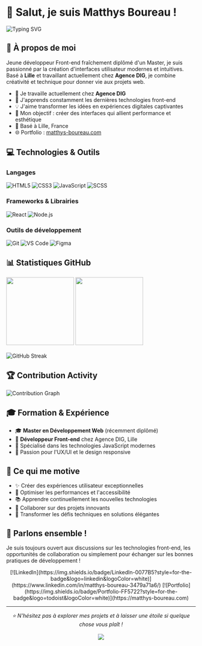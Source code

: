 # 👋 Salut, je suis Matthys Boureau !

<div align="left">
  <img src="https://readme-typing-svg.herokuapp.com/?lines=Développeur+Front-end+passionné;Diplômé+Master+en+développement;Créateur+d'expériences+web+modernes;Toujours+en+quête+d'apprentissage&font=Roboto&size=24&duration=3000&pause=1000&color=61DAFB&center=true&width=600&height=50" alt="Typing SVG">
</div>

## 🚀 À propos de moi

Jeune développeur Front-end fraîchement diplômé d'un Master, je suis passionné par la création d'interfaces utilisateur modernes et intuitives. Basé à **Lille** et travaillant actuellement chez **Agence DIG**, je combine créativité et technique pour donner vie aux projets web.

- 🔭 Je travaille actuellement chez **Agence DIG**
- 🌱 J'apprends constamment les dernières technologies front-end
- 💡 J'aime transformer les idées en expériences digitales captivantes
- 🎯 Mon objectif : créer des interfaces qui allient performance et esthétique
- 📍 Basé à Lille, France
- 🌐 Portfolio : [matthys-boureau.com](https://matthys-boureau.com)

## 💻 Technologies & Outils

<div align="left">

### Langages
![HTML5](https://img.shields.io/badge/HTML5-E34F26?style=for-the-badge&logo=html5&logoColor=white)
![CSS3](https://img.shields.io/badge/CSS3-1572B6?style=for-the-badge&logo=css3&logoColor=white)
![JavaScript](https://img.shields.io/badge/JavaScript-F7DF1E?style=for-the-badge&logo=javascript&logoColor=black)
![SCSS](https://img.shields.io/badge/SCSS-CC6699?style=for-the-badge&logo=sass&logoColor=white)

### Frameworks & Librairies
![React](https://img.shields.io/badge/React-20232A?style=for-the-badge&logo=react&logoColor=61DAFB)
![Node.js](https://img.shields.io/badge/Node.js-43853D?style=for-the-badge&logo=node.js&logoColor=white)

### Outils de développement
![Git](https://img.shields.io/badge/Git-F05032?style=for-the-badge&logo=git&logoColor=white)
![VS Code](https://img.shields.io/badge/VS_Code-007ACC?style=for-the-badge&logo=visual-studio-code&logoColor=white)
![Figma](https://img.shields.io/badge/Figma-F24E1E?style=for-the-badge&logo=figma&logoColor=white)

</div>

## 📊 Statistiques GitHub

<div align="left">
  <img height="180em" src="https://github-readme-stats.vercel.app/api?username=Matthys-Boureau&show_icons=true&theme=tokyonight&include_all_commits=true&count_private=true"/>
  <img height="180em" src="https://github-readme-stats.vercel.app/api/top-langs/?username=Matthys-Boureau&layout=compact&theme=tokyonight"/>
</div>
<br/>
<div align="left">
  <img src="https://github-readme-streak-stats.herokuapp.com/?user=Matthys-Boureau&theme=tokyonight" alt="GitHub Streak"/>
</div>

## 🏆 Contribution Activity

<div align="left">
  <img src="https://github-readme-activity-graph.vercel.app/graph?username=Matthys-Boureau&bg_color=1a1b27&color=70a5fd&line=70a5fd&point=ff6b6b&area=true&hide_border=true" alt="Contribution Graph"/>
</div>

## 🎓 Formation & Expérience

- 🎓 **Master en Développement Web** (récemment diplômé)
- 💼 **Développeur Front-end** chez Agence DIG, Lille
- 🚀 Spécialisé dans les technologies JavaScript modernes
- 🎨 Passion pour l'UX/UI et le design responsive

## 🌟 Ce qui me motive

- ✨ Créer des expériences utilisateur exceptionnelles
- 🔧 Optimiser les performances et l'accessibilité
- 📚 Apprendre continuellement les nouvelles technologies
- 🤝 Collaborer sur des projets innovants
- 🎯 Transformer les défis techniques en solutions élégantes

## 💬 Parlons ensemble !

Je suis toujours ouvert aux discussions sur les technologies front-end, les opportunités de collaboration ou simplement pour échanger sur les bonnes pratiques de développement !

<div align="center">
[![LinkedIn](https://img.shields.io/badge/LinkedIn-0077B5?style=for-the-badge&logo=linkedin&logoColor=white)](https://www.linkedin.com/in/matthys-boureau-3479a71a6/)
[![Portfolio](https://img.shields.io/badge/Portfolio-FF5722?style=for-the-badge&logo=todoist&logoColor=white)](https://matthys-boureau.com)
</div>

---

<div align="center">
  <i>⭐️ N'hésitez pas à explorer mes projets et à laisser une étoile si quelque chose vous plaît !</i>
  <br><br>
  <img src="https://komarev.com/ghpvc/?username=Matthys-Boureau&color=blueviolet&style=flat-square&label=Visiteurs+du+profil"/>
</div>
